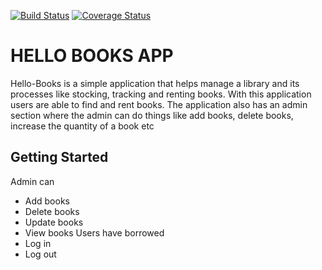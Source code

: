 [![Build Status](https://travis-ci.org/Nerldy/booksAPI-v3.svg?branch=master)](https://travis-ci.org/Nerldy/booksAPI-v3)
[![Coverage Status](https://coveralls.io/repos/github/Nerldy/booksAPI-v3/badge.svg)](https://coveralls.io/github/Nerldy/booksAPI-v3)
# HELLO BOOKS APP
Hello-Books is a simple application that helps manage a library and its processes like stocking, tracking and renting books. With this application users are able to find and rent books. The application also has an admin section where the admin can do things like add books, delete books, increase the quantity of a book etc

## Getting Started
Admin can
* Add books
* Delete books
* Update books
* View books Users have borrowed
* Log in
* Log out